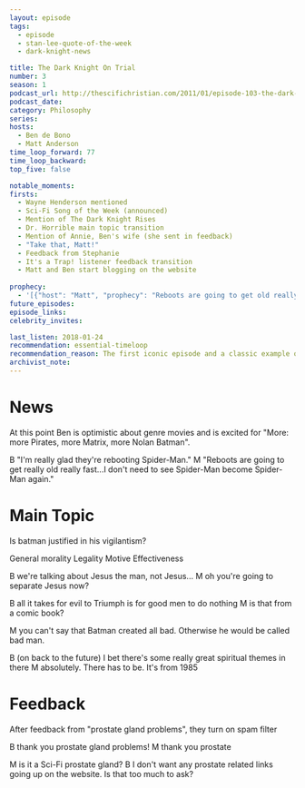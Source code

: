 ```yaml
---
layout: episode
tags:
  - episode
  - stan-lee-quote-of-the-week
  - dark-knight-news 

title: The Dark Knight On Trial
number: 3
season: 1
podcast_url: http://thescifichristian.com/2011/01/episode-103-the-dark-knight-on-trial/
podcast_date: 
category: Philosophy
series: 
hosts:
  - Ben de Bono
  - Matt Anderson
time_loop_forward: 77
time_loop_backward: 
top_five: false

notable_moments:
firsts:
  - Wayne Henderson mentioned
  - Sci-Fi Song of the Week (announced)
  - Mention of The Dark Knight Rises
  - Dr. Horrible main topic transition
  - Mention of Annie, Ben's wife (she sent in feedback)
  - "Take that, Matt!"
  - Feedback from Stephanie
  - It's a Trap! listener feedback transition
  - Matt and Ben start blogging on the website
 
prophecy: 
  - '[{"host": "Matt", "prophecy": "Reboots are going to get old really fast.", "veracity": true, "comments": "There will be entire episodes of Ben complaining about reboots."}]'
future_episodes: 
episode_links: 
celebrity_invites: 

last_listen: 2018-01-24
recommendation: essential-timeloop
recommendation_reason: The first iconic episode and a classic example of the intersection between pop culture and Christianity that the SFC does so well.
archivist_note:
---
```

# News
At this point Ben is optimistic about genre movies and is excited for "More: more Pirates, more Matrix, more Nolan Batman".

B "I'm really glad they're rebooting Spider-Man."
M "Reboots are going to get really old really fast...I don't need to see Spider-Man become Spider-Man again."



# Main Topic
Is batman justified in his vigilantism?

General morality
Legality
Motive
Effectiveness

B we're talking about Jesus the man, not Jesus...
M oh you're going to separate Jesus now?

B all it takes for evil to Triumph is for good men to do nothing
M is that from a comic book?

M you can't say that Batman created all bad. Otherwise he would be called bad man.

B (on back to the future) I bet there's some really great spiritual themes in there
M absolutely. There has to be. It's from 1985



# Feedback
After feedback from "prostate gland problems", they turn on spam filter

B thank you prostate gland problems!
M thank you prostate

M is it a Sci-Fi prostate gland?
B I don't want any prostate related links going up on the website. Is that too much to ask?

